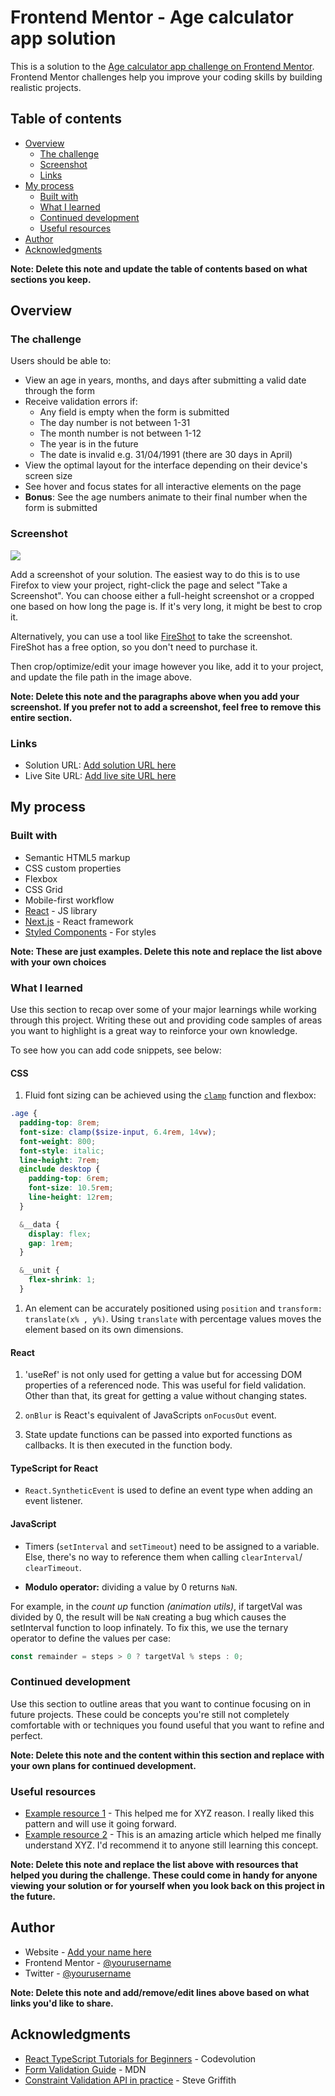 # Frontend Mentor - Age calculator app solution

This is a solution to the [Age calculator app challenge on Frontend Mentor](https://www.frontendmentor.io/challenges/age-calculator-app-dF9DFFpj-Q). Frontend Mentor challenges help you improve your coding skills by building realistic projects.

## Table of contents

- [Overview](#overview)
  - [The challenge](#the-challenge)
  - [Screenshot](#screenshot)
  - [Links](#links)
- [My process](#my-process)
  - [Built with](#built-with)
  - [What I learned](#what-i-learned)
  - [Continued development](#continued-development)
  - [Useful resources](#useful-resources)
- [Author](#author)
- [Acknowledgments](#acknowledgments)

**Note: Delete this note and update the table of contents based on what sections you keep.**

## Overview

### The challenge

Users should be able to:

- View an age in years, months, and days after submitting a valid date through the form
- Receive validation errors if:
  - Any field is empty when the form is submitted
  - The day number is not between 1-31
  - The month number is not between 1-12
  - The year is in the future
  - The date is invalid e.g. 31/04/1991 (there are 30 days in April)
- View the optimal layout for the interface depending on their device's screen size
- See hover and focus states for all interactive elements on the page
- **Bonus**: See the age numbers animate to their final number when the form is submitted

### Screenshot

![](./screenshot.jpg)

Add a screenshot of your solution. The easiest way to do this is to use Firefox to view your project, right-click the page and select "Take a Screenshot". You can choose either a full-height screenshot or a cropped one based on how long the page is. If it's very long, it might be best to crop it.

Alternatively, you can use a tool like [FireShot](https://getfireshot.com/) to take the screenshot. FireShot has a free option, so you don't need to purchase it.

Then crop/optimize/edit your image however you like, add it to your project, and update the file path in the image above.

**Note: Delete this note and the paragraphs above when you add your screenshot. If you prefer not to add a screenshot, feel free to remove this entire section.**

### Links

- Solution URL: [Add solution URL here](https://your-solution-url.com)
- Live Site URL: [Add live site URL here](https://your-live-site-url.com)

## My process

### Built with

- Semantic HTML5 markup
- CSS custom properties
- Flexbox
- CSS Grid
- Mobile-first workflow
- [React](https://reactjs.org/) - JS library
- [Next.js](https://nextjs.org/) - React framework
- [Styled Components](https://styled-components.com/) - For styles

**Note: These are just examples. Delete this note and replace the list above with your own choices**

### What I learned

Use this section to recap over some of your major learnings while working through this project. Writing these out and providing code samples of areas you want to highlight is a great way to reinforce your own knowledge.

To see how you can add code snippets, see below:

#### CSS

1. Fluid font sizing can be achieved using the [`clamp`](https://developer.mozilla.org/en-US/docs/Web/CSS/clamp) function and flexbox:

```scss
.age {
  padding-top: 8rem;
  font-size: clamp($size-input, 6.4rem, 14vw);
  font-weight: 800;
  font-style: italic;
  line-height: 7rem;
  @include desktop {
    padding-top: 6rem;
    font-size: 10.5rem;
    line-height: 12rem;
  }

  &__data {
    display: flex;
    gap: 1rem;
  }

  &__unit {
    flex-shrink: 1;
  }
```

1. An element can be accurately positioned using `position` and `transform: translate(x% , y%)`. Using `translate` with percentage values moves the element based on its own dimensions.

#### React

1. 'useRef' is not only used for getting a value but for accessing DOM properties of a referenced node. This was useful for field validation. Other than that, its great for getting a value without changing states.

1. `onBlur` is React's equivalent of JavaScripts `onFocusOut` event.

1. State update functions can be passed into exported functions as callbacks. It is then executed in the function body.

#### TypeScript for React

- `React.SyntheticEvent` is used to define an event type when adding an event listener.

#### JavaScript

- Timers (`setInterval` and `setTimeout`) need to be assigned to a variable. Else, there's no way to reference them when calling `clearInterval`/ `clearTimeout`.

- **Modulo operator:** dividing a value by 0 returns `NaN`.

For example, in the _count up_ function _(animation utils)_, if targetVal was divided by 0, the result will be `NaN` creating a bug which causes the setInterval function to loop infinately. To fix this, we use the ternary operator to define the values per case:

```javascript
const remainder = steps > 0 ? targetVal % steps : 0;
```

### Continued development

Use this section to outline areas that you want to continue focusing on in future projects. These could be concepts you're still not completely comfortable with or techniques you found useful that you want to refine and perfect.

**Note: Delete this note and the content within this section and replace with your own plans for continued development.**

### Useful resources

- [Example resource 1](https://www.example.com) - This helped me for XYZ reason. I really liked this pattern and will use it going forward.
- [Example resource 2](https://www.example.com) - This is an amazing article which helped me finally understand XYZ. I'd recommend it to anyone still learning this concept.

**Note: Delete this note and replace the list above with resources that helped you during the challenge. These could come in handy for anyone viewing your solution or for yourself when you look back on this project in the future.**

## Author

- Website - [Add your name here](https://www.your-site.com)
- Frontend Mentor - [@yourusername](https://www.frontendmentor.io/profile/yourusername)
- Twitter - [@yourusername](https://www.twitter.com/yourusername)

**Note: Delete this note and add/remove/edit lines above based on what links you'd like to share.**

## Acknowledgments

- [React TypeScript Tutorials for Beginners](https://youtube.com/playlist?list=PLC3y8-rFHvwi1AXijGTKM0BKtHzVC-LSK&si=f_JXJXh6i76_cj1-) - Codevolution
- [Form Validation Guide](https://developer.mozilla.org/en-US/docs/Learn/Forms/Form_validation) - MDN
- [Constraint Validation API in practice](https://youtu.be/D9JHizCAx8U?si=BXeZCudd0T3WCaSR) - Steve Griffith
